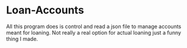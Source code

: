 # Loan-Accounts

All this program does is control and read a json file to manage accounts meant for loaning. Not really a real option for actual loaning just a funny thing I made.
